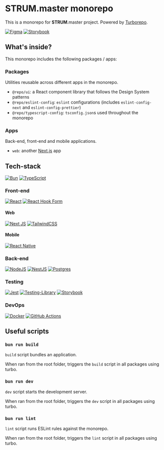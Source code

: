 # STRUM.master monorepo

This is a monorepo for **STRUM**.master project. Powered by [Turborepo](https://turbo.build/).

[![Figma](https://img.shields.io/badge/figma-%23F24E1E.svg?style=for-the-badge&logo=figma&logoColor=white)](https://www.figma.com/file/Xclubiyfkpmaxgm7SoYnga/STRUM.master?type=design&node-id=15-321&mode=design) [![Storybook](https://img.shields.io/badge/-Storybook-FF4785?style=for-the-badge&logo=storybook&logoColor=white)
]()

## What's inside?

This monorepo includes the following packages / apps:

### Packages

Utilities reusable across different apps in the monorepo.

- `@repo/ui`: a React component library that follows the Design System patterns
- `@repo/eslint-config`: `eslint` configurations (includes `eslint-config-next` and `eslint-config-prettier`)
- `@repo/typescript-config`: `tsconfig.json`s used throughout the monorepo

### Apps

Back-end, front-end and mobile applications.

- `web`: another [Next.js](https://nextjs.org/) app

## Tech-stack

[![Bun](https://img.shields.io/badge/Bun-%23000000.svg?style=for-the-badge&logo=bun&logoColor=white)](https://bun.sh/)
[![TypeScript](https://img.shields.io/badge/typescript-%23007ACC.svg?style=for-the-badge&logo=typescript&logoColor=white)](https://www.typescriptlang.org/)

### Front-end

[![React](https://img.shields.io/badge/react-%2320232a.svg?style=for-the-badge&logo=react&logoColor=%2361DAFB)](https://react.dev/)
[![React Hook Form](https://img.shields.io/badge/React%20Hook%20Form-%23EC5990.svg?style=for-the-badge&logo=reacthookform&logoColor=white)](https://react-hook-form.com/)

#### Web

[![Next JS](https://img.shields.io/badge/Next-black?style=for-the-badge&logo=next.js&logoColor=white)](https://nextjs.org/)
[![TailwindCSS](https://img.shields.io/badge/tailwindcss-%2338B2AC.svg?style=for-the-badge&logo=tailwind-css&logoColor=white)](https://tailwindcss.com/)

#### Mobile

[![React Native](https://img.shields.io/badge/react_native-%2320232a.svg?style=for-the-badge&logo=react&logoColor=%2361DAFB)](https://reactnative.dev/)

### Back-end

[![NodeJS](https://img.shields.io/badge/node.js-6DA55F?style=for-the-badge&logo=node.js&logoColor=white)](https://nodejs.org/en)
[![NestJS](https://img.shields.io/badge/nestjs-%23E0234E.svg?style=for-the-badge&logo=nestjs&logoColor=white)](https://nestjs.com/)
[![Postgres](https://img.shields.io/badge/postgres-%23316192.svg?style=for-the-badge&logo=postgresql&logoColor=white)](https://www.postgresql.org/)

### Testing

[![Jest](https://img.shields.io/badge/-jest-%23C21325?style=for-the-badge&logo=jest&logoColor=white)](https://jestjs.io/)
[![Testing-Library](https://img.shields.io/badge/-TestingLibrary-%23E33332?style=for-the-badge&logo=testing-library&logoColor=white)](https://testing-library.com/)
[![Storybook](https://img.shields.io/badge/-Storybook-FF4785?style=for-the-badge&logo=storybook&logoColor=white)](https://storybook.js.org/docs/writing-tests/interaction-testing)

### DevOps

[![Docker](https://img.shields.io/badge/docker-%230db7ed.svg?style=for-the-badge&logo=docker&logoColor=white)](https://www.docker.com/)
[![GitHub Actions](https://img.shields.io/badge/github%20actions-%232671E5.svg?style=for-the-badge&logo=githubactions&logoColor=white)](https://docs.github.com/en/actions)

## Useful scripts

### `bun run build`

`build` script bundles an application.

When ran from the root folder, triggers the `build` script in all packages using turbo.

### `bun run dev`

`dev` script starts the development server.

When ran from the root folder, triggers the `dev` script in all packages using turbo.

### `bun run lint`

`lint` script runs ESLint rules against the monorepo.

When ran from the root folder, triggers the `lint` script in all packages using turbo.

